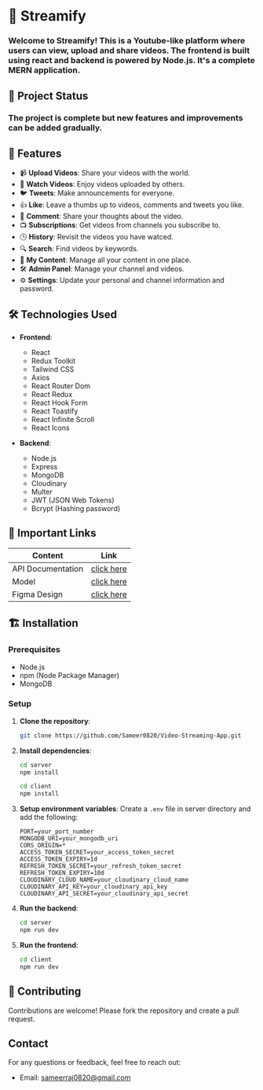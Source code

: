 # 🎥 Streamify

### Welcome to Streamify! This is a Youtube-like platform where users can view, upload and share videos. The frontend is built using react and backend is powered by Node.js. It's a complete MERN application.

## 🚧 Project Status

### The project is complete but new features and improvements can be added gradually.

## 🚀 Features

-   📹 **Upload Videos**: Share your videos with the world.
-   🎥 **Watch Videos**: Enjoy videos uploaded by others.
-   🐦 **Tweets**: Make announcements for everyone.
-   👍 **Like**: Leave a thumbs up to videos, comments and tweets you like.
-   💬 **Comment**: Share your thoughts about the video.
-   📺 **Subscriptions**: Get videos from channels you subscribe to.
-   🕒 **History**: Revisit the videos you have watced.
-   🔍 **Search**: Find videos by keywords.
-   📂 **My Content**: Manage all your content in one place.
-   🛠 **Admin Panel**: Manage your channel and videos.
-   ⚙️ **Settings**: Update your personal and channel information and password.

## 🛠️ Technologies Used

-   **Frontend**:

    -   React
    -   Redux Toolkit
    -   Tailwind CSS
    -   Axios
    -   React Router Dom
    -   React Redux
    -   React Hook Form
    -   React Toastify
    -   React Infinite Scroll
    -   React Icons

-   **Backend**:
    -   Node.js
    -   Express
    -   MongoDB
    -   Cloudinary
    -   Multer
    -   JWT (JSON Web Tokens)
    -   Bcrypt (Hashing password)

## 🔗 Important Links

| Content           | Link                                                                             |
| ----------------- | -------------------------------------------------------------------------------- |
| API Documentation | [click here](https://documenter.getpostman.com/view/18766081/2sAXxP9CHB)         |
| Model             | [click here ](https://app.eraser.io/workspace/cATefMPkrAdzR9c6teox?origin=share) |
| Figma Design      | [click here ](https://www.figma.com/design/shmxWL5FKRO5GNOPPopBg6/PLAY)          |

## 🏗️ Installation

### Prerequisites

-   Node.js
-   npm (Node Package Manager)
-   MongoDB

### Setup

1. **Clone the repository**:

    ```bash
    git clone https://github.com/Sameer0820/Video-Streaming-App.git
    ```

2. **Install dependencies**:

    ```bash
    cd server
    npm install
    ```

    ```bash
    cd client
    npm install
    ```

3. **Setup environment variables**:
   Create a `.env` file in server directory and add the following:

    ```env
    PORT=your_port_number
    MONGODB_URI=your_mongodb_uri
    CORS_ORIGIN=*
    ACCESS_TOKEN_SECRET=your_access_token_secret
    ACCESS_TOKEN_EXPIRY=1d
    REFRESH_TOKEN_SECRET=your_refresh_token_secret
    REFRESH_TOKEN_EXPIRY=10d
    CLOUDINARY_CLOUD_NAME=your_cloudinary_cloud_name
    CLOUDINARY_API_KEY=your_cloudinary_api_key
    CLOUDINARY_API_SECRET=your_cloudinary_api_secret
    ```

4. **Run the backend**:
    ```bash
    cd server
    npm run dev
    ```

5. **Run the frontend**:
   ```bash
   cd client
   npm run dev
   ```

## 🤝 Contributing

Contributions are welcome! Please fork the repository and create a pull request.

## Contact

For any questions or feedback, feel free to reach out:

- Email: sameerraj0820@gmail.com